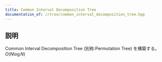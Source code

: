 ```yaml
---
title: Common Interval Decomposition Tree
documentation_of: //tree/common_interval_decomposition_tree.hpp
---
```


## 説明

Common Interval Decomposition Tree (別称:Permutation Tree) を構築する。
$O(N\log{N})$